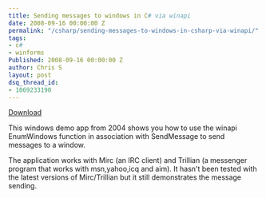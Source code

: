 ```yaml
---
title: Sending messages to windows in C# via winapi
date: 2008-09-16 00:00:00 Z
permalink: "/csharp/sending-messages-to-windows-in-csharp-via-winapi/"
tags:
- c#
- winforms
Published: 2008-09-16 00:00:00 Z
author: Chris S
layout: post
dsq_thread_id:
- 1069233190
---
```


[Download][1]

This windows demo app from 2004 shows you how to use the winapi EnumWindows function in association with SendMessage to send messages to a window. 

The application works with Mirc (an IRC client) and Trillian (a messenger program that works with msn,yahoo,icq and aim). It hasn't been tested with the latest versions of Mirc/Trillian but it still demonstrates the message sending.

 [1]: /wp-content/uploads/2013/02/sendmessageenumwindows.zip